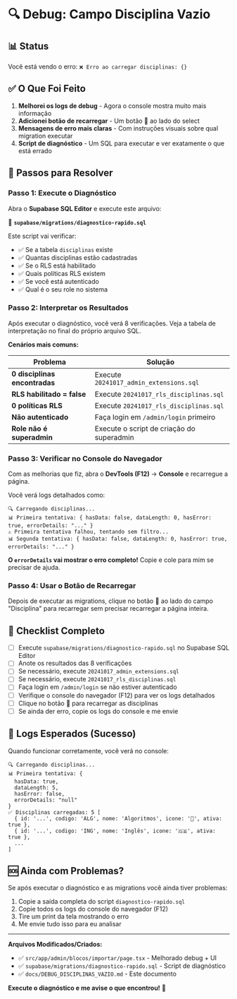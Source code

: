 # 🔍 Debug: Campo Disciplina Vazio

## 📊 Status

Você está vendo o erro: `❌ Erro ao carregar disciplinas: {}`

## ✅ O Que Foi Feito

1. **Melhorei os logs de debug** - Agora o console mostra muito mais informação
2. **Adicionei botão de recarregar** - Um botão 🔄 ao lado do select
3. **Mensagens de erro mais claras** - Com instruções visuais sobre qual migration executar
4. **Script de diagnóstico** - Um SQL para executar e ver exatamente o que está errado

## 🚀 Passos para Resolver

### Passo 1: Execute o Diagnóstico

Abra o **Supabase SQL Editor** e execute este arquivo:

📁 **`supabase/migrations/diagnostico-rapido.sql`**

Este script vai verificar:
- ✅ Se a tabela `disciplinas` existe
- ✅ Quantas disciplinas estão cadastradas
- ✅ Se o RLS está habilitado
- ✅ Quais políticas RLS existem
- ✅ Se você está autenticado
- ✅ Qual é o seu role no sistema

### Passo 2: Interpretar os Resultados

Após executar o diagnóstico, você verá 8 verificações. Veja a tabela de interpretação no final do próprio arquivo SQL.

**Cenários mais comuns:**

| Problema | Solução |
|----------|---------|
| **0 disciplinas encontradas** | Execute `20241017_admin_extensions.sql` |
| **RLS habilitado = false** | Execute `20241017_rls_disciplinas.sql` |
| **0 políticas RLS** | Execute `20241017_rls_disciplinas.sql` |
| **Não autenticado** | Faça login em `/admin/login` primeiro |
| **Role não é superadmin** | Execute o script de criação do superadmin |

### Passo 3: Verificar no Console do Navegador

Com as melhorias que fiz, abra o **DevTools (F12)** → **Console** e recarregue a página.

Você verá logs detalhados como:

```
🔍 Carregando disciplinas...
📊 Primeira tentativa: { hasData: false, dataLength: 0, hasError: true, errorDetails: "..." }
⚠️ Primeira tentativa falhou, tentando sem filtro...
📊 Segunda tentativa: { hasData: false, dataLength: 0, hasError: true, errorDetails: "..." }
```

**O `errorDetails` vai mostrar o erro completo!** Copie e cole para mim se precisar de ajuda.

### Passo 4: Usar o Botão de Recarregar

Depois de executar as migrations, clique no botão **🔄** ao lado do campo "Disciplina" para recarregar sem precisar recarregar a página inteira.

## 🎯 Checklist Completo

- [ ] Execute `supabase/migrations/diagnostico-rapido.sql` no Supabase SQL Editor
- [ ] Anote os resultados das 8 verificações
- [ ] Se necessário, execute `20241017_admin_extensions.sql`
- [ ] Se necessário, execute `20241017_rls_disciplinas.sql`
- [ ] Faça login em `/admin/login` se não estiver autenticado
- [ ] Verifique o console do navegador (F12) para ver os logs detalhados
- [ ] Clique no botão 🔄 para recarregar as disciplinas
- [ ] Se ainda der erro, copie os logs do console e me envie

## 📝 Logs Esperados (Sucesso)

Quando funcionar corretamente, você verá no console:

```
🔍 Carregando disciplinas...
📊 Primeira tentativa: { 
  hasData: true, 
  dataLength: 5, 
  hasError: false,
  errorDetails: "null"
}
✅ Disciplinas carregadas: 5 [
  { id: '...', codigo: 'ALG', nome: 'Algoritmos', icone: '🧮', ativa: true },
  { id: '...', codigo: 'ING', nome: 'Inglês', icone: '🇬🇧', ativa: true },
  ...
]
```

## 🆘 Ainda com Problemas?

Se após executar o diagnóstico e as migrations você ainda tiver problemas:

1. Copie a saída completa do script `diagnostico-rapido.sql`
2. Copie todos os logs do console do navegador (F12)
3. Tire um print da tela mostrando o erro
4. Me envie tudo isso para eu analisar

---

**Arquivos Modificados/Criados:**

- ✅ `src/app/admin/blocos/importar/page.tsx` - Melhorado debug + UI
- ✅ `supabase/migrations/diagnostico-rapido.sql` - Script de diagnóstico
- ✅ `docs/DEBUG_DISCIPLINAS_VAZIO.md` - Este documento

**Execute o diagnóstico e me avise o que encontrou!** 🚀








